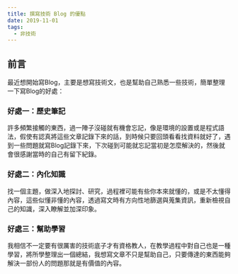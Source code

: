 ```yaml
---
title: 撰寫技術 Blog 的優點
date: 2019-11-01
tags:
  - 非技術
---
```


## 前言

最近想開始寫Blog，主要是想寫技術文，也是幫助自己熟悉一些技術，簡單整理一下寫Blog的好處：

### 好處一：歷史筆記

許多頻繁接觸的東西，過一陣子沒碰就有機會忘記，像是環境的設置或是程式語法，假使有認真將這些文章記錄下來的話，到時候只要回頭看看找資料就好了，遇到一些問題就寫Blog記錄下來，下次碰到可能就忘記當初是怎麼解決的，然後就會很感謝當時的自己有留下紀錄。

### 好處二：內化知識

找一個主題，做深入地探討、研究，過程裡可能有些你本來就懂的，或是不太懂得內容，這些似懂非懂的內容，透過寫文時有方向性地篩選與蒐集資訊，重新檢視自己的知識，深入瞭解並加深印象。

### 好處三：幫助學習

我相信不一定要有很厲害的技術底子才有資格教人，在教學過程中對自己也是一種學習，將所學整理出一個總結，我想寫文章不只是幫助自己，只要傳達的東西能夠解決一部份人的問題那就是有價值的內容。
